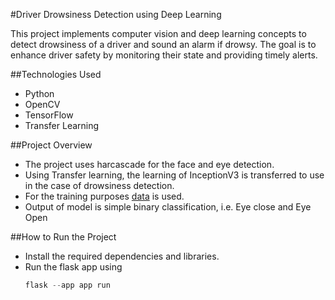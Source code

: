 #Driver Drowsiness Detection using Deep Learning


This project implements computer vision and deep learning concepts to detect drowsiness of a driver and sound an alarm if drowsy. The goal is to enhance driver safety by monitoring their state and providing timely alerts.

##Technologies Used
- Python
- OpenCV 
- TensorFlow
- Transfer Learning

##Project Overview
- The project uses harcascade for the face and eye detection.
- Using Transfer learning, the learning of InceptionV3 is transferred to use in the case of drowsiness detection.
- For the training purposes [data](]https://www.kaggle.com/datasets/kutaykutlu/drowsiness-detection?select=closed_eye) is used.
- Output of model is simple binary classification, i.e. Eye close and Eye Open

##How to Run the Project
- Install the required dependencies and libraries.
- Run the flask app using
  ```python
  flask --app app run
